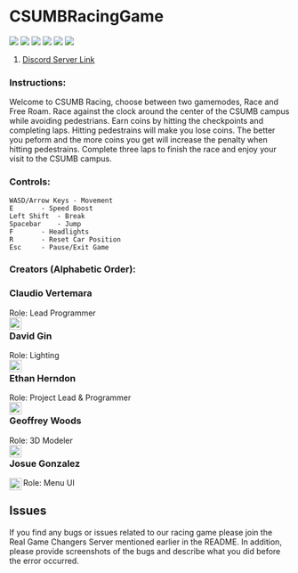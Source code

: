 # CSUMBRacingGame     

![](https://img.shields.io/github/last-commit/HerndonE/CSUMBRacingGame)
![](https://img.shields.io/github/repo-size/HerndonE/CSUMBRacingGame)
![](https://img.shields.io/github/contributors/HerndonE/CSUMBRacingGame)
![](https://img.shields.io/github/languages/top/HerndonE/CSUMBRacingGame) 
![](https://img.shields.io/github/stars/HerndonE/CSUMBRacingGame?style=social)
![](https://img.shields.io/github/forks/HerndonE/CSUMBRacingGame?style=social)

1. [Discord Server Link](https://discord.gg/heMjATN)

### Instructions:   
Welcome to CSUMB Racing, choose between two gamemodes, Race and 
Free Roam. Race against the clock around the center of the CSUMB 
campus while avoiding pedestrians. Earn coins by hitting the 
checkpoints and completing laps. Hitting pedestrains will make 
you lose coins. The better you peform and the more coins you get 
will increase the penalty when hitting pedestrains. Complete three 
laps to finish the race and enjoy your visit to the CSUMB campus.

### Controls:
```
WASD/Arrow Keys - Movement  
E 		- Speed Boost  
Left Shift 	- Break  
Spacebar 	- Jump  
F		- Headlights  
R		- Reset Car Position  
Esc		- Pause/Exit Game
```

### Creators (Alphabetic Order):      

### Claudio Vertemara  
Role: Lead Programmer   
[<img align="left" alt="Claudio | LinkedIn" width="22px" src="https://cdn.jsdelivr.net/npm/simple-icons@v3/icons/linkedin.svg" />](https://www.linkedin.com/in/claudiovertemara/)

### David Gin
Role: Lighting    
[<img align="left" alt="David | LinkedIn" width="22px" src="https://cdn.jsdelivr.net/npm/simple-icons@v3/icons/linkedin.svg" />](https://www.linkedin.com/in/david-gin-5389861b9/)

### Ethan Herndon
Role: Project Lead & Programmer  
[<img align="left" alt="HerndonE | LinkedIn" width="22px" src="https://cdn.jsdelivr.net/npm/simple-icons@v3/icons/linkedin.svg" />](https://www.linkedin.com/in/ethan-herndon-8ba950196/)

### Geoffrey Woods
Role: 3D Modeler  
[<img align="left" alt="Geoffrey| LinkedIn" width="22px" src="https://cdn.jsdelivr.net/npm/simple-icons@v3/icons/linkedin.svg" />](https://www.linkedin.com/in/geoffrey-woods-330275199/)

### Josue Gonzalez
Role: Menu UI 
[<img align="left" alt="Josue | LinkedIn" width="22px" src="https://cdn.jsdelivr.net/npm/simple-icons@v3/icons/linkedin.svg" />]( https://www.linkedin.com/in/josue-gonzalez-b1a003147/)         
    
## Issues
If you find any bugs or issues related to our racing game please join the Real Game Changers Server mentioned earlier in the README. In addition, please provide screenshots of the bugs and describe what you did before the error occurred.

